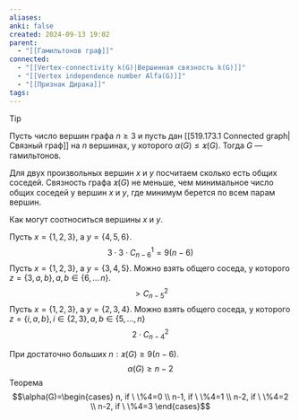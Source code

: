 ```yaml
---
aliases: 
anki: false
created: 2024-09-13 19:02
parent:
  - "[[Гамильтонов граф]]"
connected:
  - "[[Vertex-connectivity k(G)|Вершинная связность k(G)]]"
  - "[[Vertex independence number Alfa(G)]]"
  - "[[Признак Дирака]]"
tags: 
---
```


> [!tip] 
Пусть число вершин графа $n \ge 3$ и пусть дан [[519.173.1 Connected graph|Связный граф]]  на $n$ вершинах, у которого $\alpha(G)\le \varkappa(G)$. Тогда $G$ — гамильтонов.


Для двух произвольных вершин $x$ и $y$ посчитаем сколько есть общих соседей. Связность графа $\varkappa(G)$ не меньше, чем минимальное число общих соседей у вершин $x$ и $y$, где минимум берется по всем парам вершин.

Как могут соотноситься вершины $x$ и $y$.

Пусть $x=\{1,2,3\}$, а $y=\{4,5,6\}$. 
$$3\cdot3\cdot C_{n-6}^1=9(n-6)$$
Пусть $x=\{1,2,3\}$, а $y=\{3,4,5\}$. 
Можно взять общего соседа, у которого $z=\{3,a,b\}, a,b\in\{6,\ldots\,n\}$.
$$>C_{n-5}^2$$
Пусть $x=\{1,2,3\}$, а $y=\{2,3,4\}$. 
Можно взять общего соседа, у которого $z=\{i,a,b\}, i\in\{2,3\}, a,b \in\{5, \ldots, n\}$
$$2\cdot C_{n-4}^2$$

При достаточно больших $n: \varkappa(G)\ge9(n-6)$.
$$\alpha(G)\ge n-2$$
Теорема
$$\alpha(G)=\begin{cases}
n, if \ \%4=0 \\
n-1, if \ \%4=1 \\
n-2, if \ \%4=2 \\
n-2, if \ \%4=3 
\end{cases}$$

